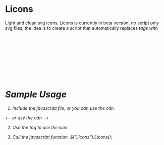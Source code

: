 # Licons
Light and clean svg icons.
Licons is currently in beta version, no script only svg files, the idea is to create a script that automatically replaces <i> tags with <svg> from the icon files as follows:

# Sample Usage
1. Include the javascript file, or you can use the cdn.
<script src="/path/js/licons.js"></script>
<-- or use the cdn -->
<script src="https://cdn.cdn/path/js/licons.js"></script>

2. Use the <i> tag to use the icon.
<i class="licons licons-paper"></i>

3. Call the javascript function.
$(".licons").Licons();
